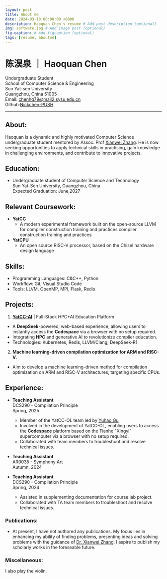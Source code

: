 ```yaml
---
layout: post
title: About me
date: 2024-03-18 00:00:00 +0800
description: Haoquan Chen's resume # Add post description (optional)
img: software.jpg # Add image post (optional)
fig-caption: # Add figcaption (optional)
tags: [resume, aboutme]
---
```


# **陈淏泉 ｜ Haoquan Chen**

Undergraduate Student  
School of Computer Science & Engineering  
Sun Yat-sen University  
Guangzhou, China  51005  
Email: [chenhq79@mail2.sysu.edu.cn](chenhq79@mail2.sysu.edu.cn)  
Github:[Nickchen-PUSH](https://github.com/Nickchen-PUSH)  

---

## **About:**

Haoquan is a dynamic and highly motivated Computer Science undergraduate student mentored by Assoc. Prof [Xianwei Zhang](https://xianweiz.github.io). He is now seeking opportunities to apply technical skills in practising, gain knowledge in challenging environments, and contribute to innovative projects. 

## **Education:**

- Undergraduate student of Computer Science and Technology   
  Sun Yat-Sen University, Guangzhou, China  
  Expected Graduation: June,2027  

## **Relevant Coursework:**

- **YatCC**  
  - A modern experimental framework built on the open-source LLVM for compiler construction training and practices compiler construction training and practices
- **YatCPU**
  - An open source RISC-V processor, based on the Chisel hardware design language

## **Skills:**

- Programming Languages: C&C++, Python
- Workflow: Git, Visual Studio Code
- Tools: LLVM, OpenMP, MPI, Flask, Redis

## **Projects:**

1. [**YatCC-AI**](http://yatcc-ai.com) | Full-Stack HPC+AI Education Platform
  -  A **DeepSeek**-powered, web-based experience, allowing users to instantly access the **Codespace** via a browser with no setup required. 
  - Integrating **HPC** and generative AI to revolutionize compiler education.  
  - Technologies: Kubernetes, Redis, LLVM/Clang, DeepSeek-R1


2. **Machine learning-driven compilation optimization for ARM and RISC-V.**  
  - Aim to develop a machine learning-driven method for compilation optimization on ARM and RISC-V architectures, targeting specific CPUs.


## **Experience:**

- **Teaching Assistant**  
  DCS290 - Compilation Principle  
  Spring, 2025
  - Member of the YatCC-OL team led by [Yuhao Gu](https://yhgu2000.github.io)
  - Involved in the development of YatCC-OL, enabling users to access the **Codespace** platform based on the Tianhe "Xingyi" supercomputer via a browser with no setup required.
  - Collaborated with team members to troubleshoot and resolve technical issues.

- **Teaching Assistant**  
  AR0035 - Symphony Art  
  Autumn, 2024

- **Teaching Assistant**  
  DCS290 - Compilation Principle  
  Spring, 2024
  - Assisted in supplementing documentation for course lab project.
  - Collaborated with TA team members to troubleshoot and resolve technical issues.  
 

### **Publications:**  
- At present, I have not authored any publications. My focus lies in enhancing my ability of finding problems, presenting ideas and solving problems with the guidance of [Dr. Xianwei Zhang](https://xianweiz.github.io). I aspire to publish my scholarly works in the foreseable future.

### **Miscellaneous:**  
I also play the violin.